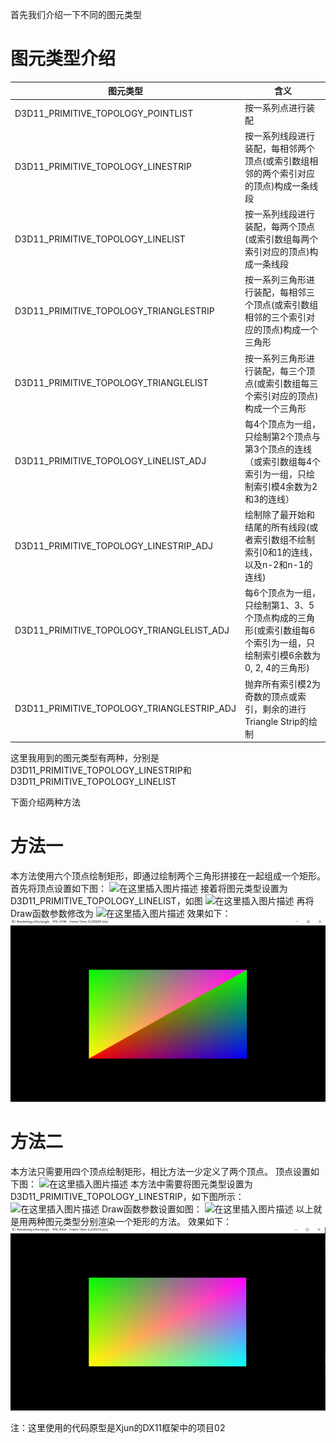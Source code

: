 ﻿首先我们介绍一下不同的图元类型
# 图元类型介绍

| 图元类型 | 含义 
--------| -----------
| D3D11_PRIMITIVE_TOPOLOGY_POINTLIST | 按一系列点进行装配 
|D3D11_PRIMITIVE_TOPOLOGY_LINESTRIP|按一系列线段进行装配，每相邻两个顶点(或索引数组相邻的两个索引对应的顶点)构成一条线段|
|D3D11_PRIMITIVE_TOPOLOGY_LINELIST|按一系列线段进行装配，每两个顶点(或索引数组每两个索引对应的顶点)构成一条线段|
|D3D11_PRIMITIVE_TOPOLOGY_TRIANGLESTRIP|按一系列三角形进行装配，每相邻三个顶点(或索引数组相邻的三个索引对应的顶点)构成一个三角形|
|D3D11_PRIMITIVE_TOPOLOGY_TRIANGLELIST|按一系列三角形进行装配，每三个顶点(或索引数组每三个索引对应的顶点)构成一个三角形|
|D3D11_PRIMITIVE_TOPOLOGY_LINELIST_ADJ|每4个顶点为一组，只绘制第2个顶点与第3个顶点的连线（或索引数组每4个索引为一组，只绘制索引模4余数为2和3的连线）|
|D3D11_PRIMITIVE_TOPOLOGY_LINESTRIP_ADJ|绘制除了最开始和结尾的所有线段(或者索引数组不绘制索引0和1的连线，以及n-2和n-1的连线)|
|D3D11_PRIMITIVE_TOPOLOGY_TRIANGLELIST_ADJ|每6个顶点为一组，只绘制第1、3、5个顶点构成的三角形(或索引数组每6个索引为一组，只绘制索引模6余数为0, 2, 4的三角形)
D3D11_PRIMITIVE_TOPOLOGY_TRIANGLESTRIP_ADJ|抛弃所有索引模2为奇数的顶点或索引，剩余的进行Triangle Strip的绘制

这里我用到的图元类型有两种，分别是D3D11_PRIMITIVE_TOPOLOGY_LINESTRIP和D3D11_PRIMITIVE_TOPOLOGY_LINELIST

下面介绍两种方法
# 方法一
本方法使用六个顶点绘制矩形，即通过绘制两个三角形拼接在一起组成一个矩形。
首先将顶点设置如下图：
![在这里插入图片描述](https://img-blog.csdnimg.cn/953512edc86f4ae3bc085744aea738a5.jpeg#pic_center)
接着将图元类型设置为D3D11_PRIMITIVE_TOPOLOGY_LINELIST，如图
![在这里插入图片描述](https://img-blog.csdnimg.cn/b7c4bd24a1e04d74bd147f8d85bca755.jpeg#pic_center)
再将Draw函数参数修改为
![在这里插入图片描述](https://img-blog.csdnimg.cn/e4b86cc85af24a3196ab8265198f0509.png#pic_center)
效果如下：
![Image text](https://raw.githubusercontent.com/GatsbyChenJk/DirectX11-With-Windows-SDK/%E9%99%88%E9%9D%96%E5%87%AF/%E5%B0%8F%E7%BB%84%E4%BD%9C%E4%B8%9A%E5%AE%9E%E7%8E%B0%E6%B5%81%E7%A8%8B/images/%E6%9C%80%E7%BB%88%E6%95%88%E6%9E%9C1.jpg)
# 方法二
本方法只需要用四个顶点绘制矩形，相比方法一少定义了两个顶点。
顶点设置如下图：
![在这里插入图片描述](https://img-blog.csdnimg.cn/1fd3bab9058e4e73bc39c4e2a66ea5a4.jpeg#pic_center)
本方法中需要将图元类型设置为D3D11_PRIMITIVE_TOPOLOGY_LINESTRIP，如下图所示：
![在这里插入图片描述](https://img-blog.csdnimg.cn/23a87e09cd0b44a4b1d57687cdd6a619.jpeg#pic_center)
Draw函数参数设置如图：
![在这里插入图片描述](https://img-blog.csdnimg.cn/73fab4bebb6944b1a3fa1211423b71e3.jpeg#pic_center)
以上就是用两种图元类型分别渲染一个矩形的方法。
效果如下：
![Image text](https://raw.githubusercontent.com/GatsbyChenJk/DirectX11-With-Windows-SDK/%E9%99%88%E9%9D%96%E5%87%AF/%E5%B0%8F%E7%BB%84%E4%BD%9C%E4%B8%9A%E5%AE%9E%E7%8E%B0%E6%B5%81%E7%A8%8B/images/%E6%9C%80%E7%BB%88%E6%95%88%E6%9E%9C2.jpg)

注：这里使用的代码原型是Xjun的DX11框架中的项目02












